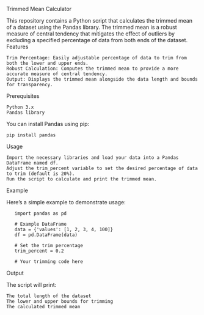 Trimmed Mean Calculator

This repository contains a Python script that calculates the trimmed mean of a dataset using the Pandas library. The trimmed mean is a robust measure of central tendency that mitigates the effect of outliers by excluding a specified percentage of data from both ends of the dataset.
Features

    Trim Percentage: Easily adjustable percentage of data to trim from both the lower and upper ends.
    Robust Calculation: Computes the trimmed mean to provide a more accurate measure of central tendency.
    Output: Displays the trimmed mean alongside the data length and bounds for transparency.

Prerequisites

    Python 3.x
    Pandas library

You can install Pandas using pip:

    pip install pandas

Usage

    Import the necessary libraries and load your data into a Pandas DataFrame named df.
    Adjust the trim_percent variable to set the desired percentage of data to trim (default is 20%).
    Run the script to calculate and print the trimmed mean.

Example

Here’s a simple example to demonstrate usage:

       import pandas as pd

       # Example DataFrame
       data = {'values': [1, 2, 3, 4, 100]}
       df = pd.DataFrame(data)

       # Set the trim percentage
       trim_percent = 0.2

       # Your trimming code here

Output

The script will print:

    The total length of the dataset
    The lower and upper bounds for trimming
    The calculated trimmed mean
